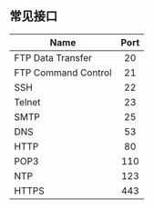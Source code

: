 <!-- 
title: common-ports
from: work
create: 2022-09-07
tags: term
-->

## 常见接口
| Name          | Port          |
| ------------- |:-------------:|
| FTP Data Transfer 	| 20 |
| FTP Command Control | 21 |
| SSH      | 22 |
| Telnet   | 23 |
| SMTP     | 25 |
| DNS      | 53 |
| HTTP     | 80 |
| POP3     | 110 |
| NTP      | 123 |
| HTTPS    | 443 |
